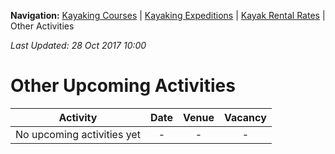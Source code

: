 **Navigation:** [Kayaking Courses](index) &#124; [Kayaking Expeditions](expedition) &#124; [Kayak Rental Rates](rental) &#124; Other Activities

_Last Updated: 28 Oct 2017 10:00_
# Other Upcoming Activities

Activity | Date | Venue | Vacancy
:---:|:---:|:---:|:---:
No upcoming activities yet|-|-|- 


